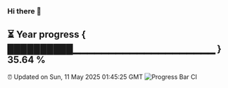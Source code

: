 ### Hi there 👋
⏳ Year progress { ██████████▁▁▁▁▁▁▁▁▁▁▁▁▁▁▁▁▁▁▁▁ } 35.64 %
---
⏰ Updated on Sun, 11 May 2025 01:45:25 GMT
![Progress Bar CI](https://github.com/liununu/liununu/workflows/Progress%20Bar%20CI/badge.svg)
